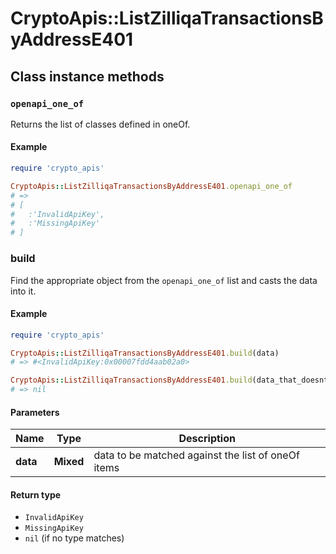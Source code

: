 # CryptoApis::ListZilliqaTransactionsByAddressE401

## Class instance methods

### `openapi_one_of`

Returns the list of classes defined in oneOf.

#### Example

```ruby
require 'crypto_apis'

CryptoApis::ListZilliqaTransactionsByAddressE401.openapi_one_of
# =>
# [
#   :'InvalidApiKey',
#   :'MissingApiKey'
# ]
```

### build

Find the appropriate object from the `openapi_one_of` list and casts the data into it.

#### Example

```ruby
require 'crypto_apis'

CryptoApis::ListZilliqaTransactionsByAddressE401.build(data)
# => #<InvalidApiKey:0x00007fdd4aab02a0>

CryptoApis::ListZilliqaTransactionsByAddressE401.build(data_that_doesnt_match)
# => nil
```

#### Parameters

| Name | Type | Description |
| ---- | ---- | ----------- |
| **data** | **Mixed** | data to be matched against the list of oneOf items |

#### Return type

- `InvalidApiKey`
- `MissingApiKey`
- `nil` (if no type matches)


